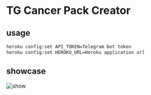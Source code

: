 TG Cancer Pack Creator
=======

usage
--------

```bash
heroku config:set API_TOKEN=Telegram bot token
heroku config:set HEROKU_URL=Heroku application url
```

showcase
--------

![show](https://i.imgur.com/GDtSj67.png)
